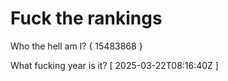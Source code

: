 # Fuck the rankings

Who the hell am I?
{ 15483868 }

What fucking year is it?
[ 2025-03-22T08:16:40Z ]
